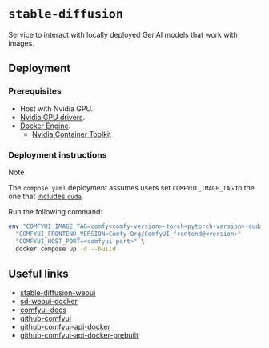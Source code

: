 # `stable-diffusion`

Service to interact with locally deployed GenAI models that work with images.

## Deployment

### Prerequisites

- Host with Nvidia GPU.
- [Nvidia GPU drivers](../../system-setup/graphics.md#nvidia).
- [Docker Engine](../../system-setup/toolchains/docker/README.md).
  - [Nvidia Container Toolkit](../../system-setup/toolchains/docker/README.md#nvidia-contianer-toolkit)

### Deployment instructions

> [!NOTE]
>
> The `compose.yaml` deployment assumes users set `COMFYUI_IMAGE_TAG` to the one that [includes `cuda`][github-comfyui-api-docker-prebuilt].

Run the following command:

```bash
env "COMFYUI_IMAGE_TAG=comfy<comfy-version>-torch<pytorch-version>-cuda<cuda-version>-devel" \
  "COMFYUI_FRONTEND_VERSION=Comfy-Org/ComfyUI_frontend@<version>"
  "COMFYUI_HOST_PORT=<comfyui-port>" \
  docker compose up -d --build
```

## Useful links

- [stable-diffusion-webui][stable-diffusion-webui]
- [sd-webui-docker][sd-webui-docker]
- [comfyui-docs][comfyui-docs]
- [github-comfyui][github-comfyui]
- [github-comfyui-api-docker][github-comfyui-api-docker]
- [github-comfyui-api-docker-prebuilt][github-comfyui-api-docker-prebuilt]

[stable-diffusion-webui]: https://github.com/AUTOMATIC1111/stable-diffusion-webui
[sd-webui-docker]: https://github.com/neggles/sd-webui-docker
[comfyui-docs]: https://docs.comfy.org
[github-comfyui]: https://github.com/comfyanonymous/ComfyUI
[github-comfyui-api-docker]: https://github.com/SaladTechnologies/comfyui-api
[github-comfyui-api-docker-prebuilt]: https://github.com/SaladTechnologies/comfyui-api?tab=readme-ov-file#prebuilt-docker-images
